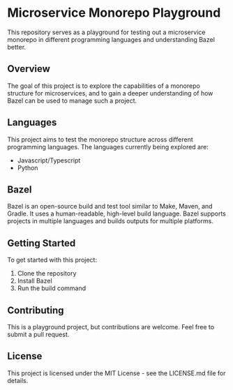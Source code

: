 # Microservice Monorepo Playground

This repository serves as a playground for testing out a microservice monorepo in different programming languages and understanding Bazel better.

## Overview

The goal of this project is to explore the capabilities of a monorepo structure for microservices, and to gain a deeper understanding of how Bazel can be used to manage such a project.

## Languages

This project aims to test the monorepo structure across different programming languages. The languages currently being explored are:

- Javascript/Typescript
- Python

## Bazel

Bazel is an open-source build and test tool similar to Make, Maven, and Gradle. It uses a human-readable, high-level build language. Bazel supports projects in multiple languages and builds outputs for multiple platforms.

## Getting Started

To get started with this project:

1. Clone the repository
2. Install Bazel
3. Run the build command

## Contributing

This is a playground project, but contributions are welcome. Feel free to submit a pull request.

## License

This project is licensed under the MIT License - see the LICENSE.md file for details.
